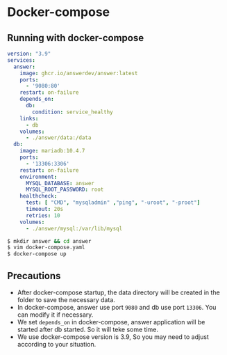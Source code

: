 ---
---

# Docker-compose

## Running with docker-compose
```yaml
version: "3.9"
services:
  answer:
    image: ghcr.io/answerdev/answer:latest
    ports:
      - '9080:80'
    restart: on-failure
    depends_on:
      db:
        condition: service_healthy
    links:
      - db
    volumes:
      - ./answer/data:/data
  db:
    image: mariadb:10.4.7
    ports:
      - '13306:3306'
    restart: on-failure
    environment:
      MYSQL_DATABASE: answer
      MYSQL_ROOT_PASSWORD: root
    healthcheck:
      test: [ "CMD", "mysqladmin" ,"ping", "-uroot", "-proot"]
      timeout: 20s
      retries: 10
    volumes:
      - ./answer/mysql:/var/lib/mysql
```

```bash
$ mkdir answer && cd answer
$ vim docker-compose.yaml
$ docker-compose up
```

## Precautions
- After docker-compose startup, the data directory will be created in the folder to save the necessary data.
- In docker-compose, answer use port `9080` and db use port `13306`. You can modify it if necessary.
- We set `depends_on` in docker-compose, answer application will be started after db started. So it will teke some time.
- We use docker-compose version is 3.9, So you may need to adjust according to your situation.